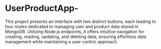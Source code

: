 # UserProductApp-
This project presents an interface with two distinct buttons, each leading to four routes dedicated to managing user and product data stored in MongoDB. Utilizing Node.js endpoints, it offers intuitive navigation for creating, reading, updating, and deleting data, ensuring effortless data management while maintaining a user-centric approach.
